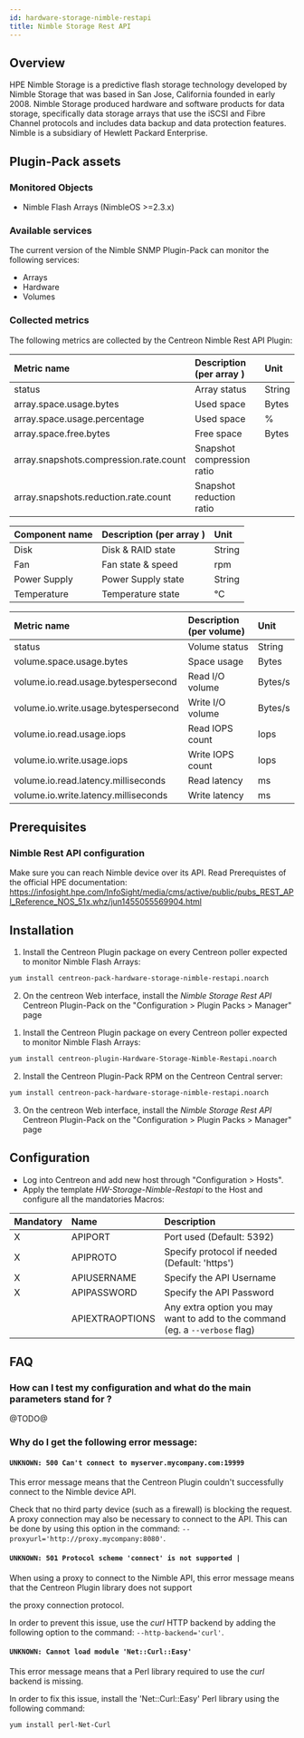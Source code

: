 ```yaml
---
id: hardware-storage-nimble-restapi
title: Nimble Storage Rest API
---
```


## Overview

HPE Nimble Storage is a predictive flash storage technology developed by Nimble Storage that was based in San Jose, California
founded in early 2008. Nimble Storage produced hardware and software products for data storage, specifically data storage arrays
that use the iSCSI and Fibre Channel protocols and includes data backup and data protection features. Nimble is a subsidiary of
Hewlett Packard Enterprise.

## Plugin-Pack assets

### Monitored Objects

* Nimble Flash Arrays (NimbleOS >=2.3.x)

### Available services

The current version of the Nimble SNMP Plugin-Pack can monitor the following services:

* Arrays
* Hardware
* Volumes

### Collected metrics

The following metrics are collected by the Centreon Nimble Rest API Plugin:

<!--DOCUSAURUS_CODE_TABS-->

<!--Arrays-->

| Metric name                            | Description (per array )             | Unit    |
| :------------------------------------- | :----------------------------------- | :------ |
| status                                 | Array status                         | String  |
| array.space.usage.bytes                | Used space                           | Bytes   |
| array.space.usage.percentage           | Used space                           |   %     |
| array.space.free.bytes                 | Free space                           | Bytes   |
| array.snapshots.compression.rate.count | Snapshot compression ratio           |         |
| array.snapshots.reduction.rate.count   | Snapshot reduction ratio             |         |

<!--Hardware-->

| Component name | Description (per array ) | Unit   |
|:---------------|:-------------------------|:-------|
| Disk           | Disk & RAID state        | String |
| Fan            | Fan state & speed        | rpm    |
| Power Supply   | Power Supply state       | String |
| Temperature    | Temperature state        | °C     |

<!--Volumes-->

| Metric name                           | Description (per volume)             | Unit    |
| :------------------------------------ | :----------------------------------- | :------ |
| status                                | Volume status                        | String  |
| volume.space.usage.bytes              | Space usage                          | Bytes   |
| volume.io.read.usage.bytespersecond   | Read I/O volume                      | Bytes/s |
| volume.io.write.usage.bytespersecond  | Write I/O volume                     | Bytes/s |
| volume.io.read.usage.iops             | Read IOPS count                      | Iops    |
| volume.io.write.usage.iops            | Write IOPS count                     | Iops    |
| volume.io.read.latency.milliseconds   | Read latency                         | ms      |
| volume.io.write.latency.milliseconds  | Write latency                        | ms      |

<!--END_DOCUSAURUS_CODE_TABS-->

## Prerequisites

### Nimble Rest API configuration

Make sure you can reach Nimble device over its API. Read Prerequistes of the official HPE documentation:
https://infosight.hpe.com/InfoSight/media/cms/active/public/pubs_REST_API_Reference_NOS_51x.whz/jun1455055569904.html

## Installation

<!--DOCUSAURUS_CODE_TABS-->

<!--Online IMP Licence & IT-100 Editions-->

1. Install the Centreon Plugin package on every Centreon poller expected to monitor Nimble Flash Arrays:

```bash
yum install centreon-pack-hardware-storage-nimble-restapi.noarch
```

2. On the centreon Web interface, install the *Nimble Storage Rest API* Centreon Plugin-Pack on the "Configuration > Plugin Packs > Manager" page


<!--Offline IMP License-->

1. Install the Centreon Plugin package on every Centreon poller expected to monitor Nimble Flash Arrays:

```bash
yum install centreon-plugin-Hardware-Storage-Nimble-Restapi.noarch
```

2. Install the Centreon Plugin-Pack RPM on the Centreon Central server:

```bash
yum install centreon-pack-hardware-storage-nimble-restapi.noarch
```

3. On the centreon Web interface, install the *Nimble Storage Rest API* Centreon Plugin-Pack on the "Configuration > Plugin Packs > Manager" page


## Configuration

* Log into Centreon and add new host through "Configuration > Hosts".
* Apply the template *HW-Storage-Nimble-Restapi* to the Host and configure all the mandatories Macros:


| Mandatory | Name                | Description                                                                  |
| :-------- | :------------------ | :--------------------------------------------------------------------------- |
| X         | APIPORT             | Port used (Default: 5392)                                                    |
| X         | APIPROTO            | Specify protocol if needed (Default: 'https')                                |
| X         | APIUSERNAME         | Specify the API Username                                                     |
| X         | APIPASSWORD         | Specify the API Password                                                     |    
|           | APIEXTRAOPTIONS     | Any extra option you may want to add to the command (eg. a `--verbose` flag) |

## FAQ

### How can I test my configuration and what do the main parameters stand for ?

@TODO@

### Why do I get the following error message: 

#### ```UNKNOWN: 500 Can't connect to myserver.mycompany.com:19999```

This error message means that the Centreon Plugin couldn't successfully connect to the Nimble device API.

Check that no third party device (such as a firewall) is blocking the request.
A proxy connection may also be necessary to connect to the API. 
This can be done by using this option in the command: ```--proxyurl='http://proxy.mycompany:8080'```.

#### ```UNKNOWN: 501 Protocol scheme 'connect' is not supported |``` 

When using a proxy to connect to the Nimble API, this error message means that the Centreon Plugin library does not support

the proxy connection protocol.

In order to prevent this issue, use the *curl* HTTP backend by adding the following option to the command: ```--http-backend='curl'```.

#### ```UNKNOWN: Cannot load module 'Net::Curl::Easy'```

This error message means that a Perl library required to use the *curl* backend is missing.

In order to fix this issue, install the 'Net\:\:Curl\:\:Easy' Perl library using the following command:

```bash
yum install perl-Net-Curl
```
